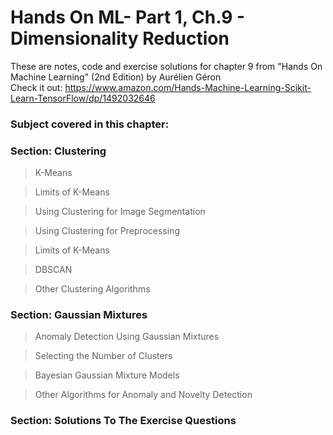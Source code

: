 # Hands On ML- Part 1, Ch.9 - Dimensionality Reduction
These are notes, code and exercise solutions for chapter 9 from "Hands On Machine Learning" (2nd Edition) by Aurélien Géron
<br>
Check it out: https://www.amazon.com/Hands-Machine-Learning-Scikit-Learn-TensorFlow/dp/1492032646

<h3>Subject covered in this chapter:</h3>

<h3>Section: Clustering</h3>
<blockquote>K-Means</blockquote>
<blockquote>Limits of K-Means</blockquote>
<blockquote>Using Clustering for Image Segmentation</blockquote>
<blockquote>Using Clustering for Preprocessing</blockquote>
<blockquote>Limits of K-Means</blockquote>
<blockquote>DBSCAN</blockquote>
<blockquote>Other Clustering Algorithms</blockquote>

<h3>Section: Gaussian Mixtures</h3>
<blockquote>Anomaly Detection Using Gaussian Mixtures</blockquote>
<blockquote>Selecting the Number of Clusters</blockquote>
<blockquote>Bayesian Gaussian Mixture Models</blockquote>
<blockquote>Other Algorithms for Anomaly and Novelty Detection</blockquote>

<h3>Section: Solutions To The Exercise Questions</h3>
